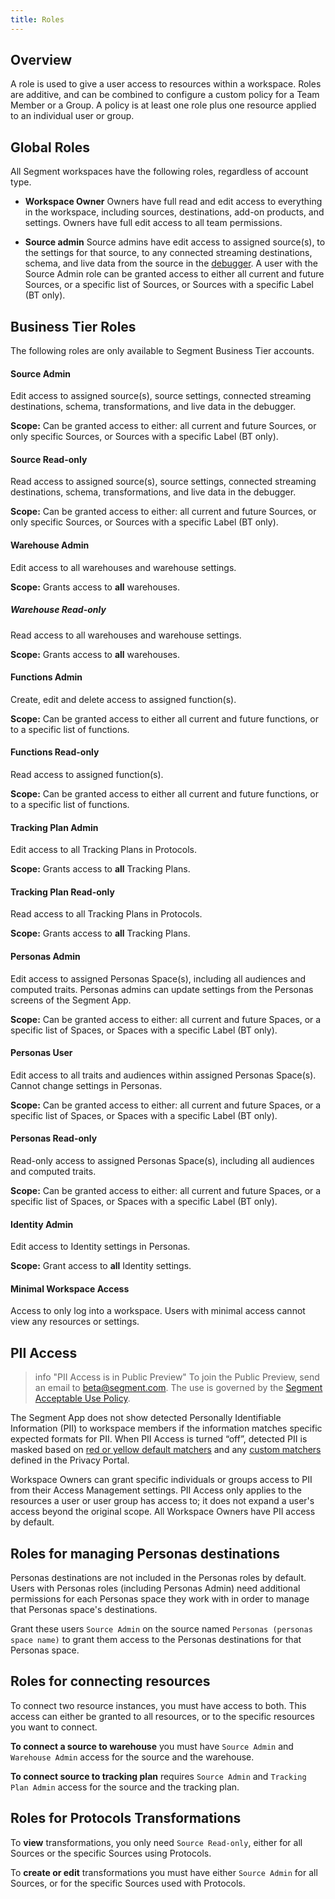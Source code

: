 ```yaml
---
title: Roles
---
```


## Overview

A role is used to give a user access to resources within a workspace. Roles are additive, and can be combined to configure a custom policy for a Team Member or a Group. A policy is at least one role plus one resource applied to an individual user or group.

## Global Roles

All Segment workspaces have the following roles, regardless of account type.

- **Workspace Owner**
  Owners have full read and edit access to everything in the workspace, including sources, destinations, add-on products, and settings. Owners have full edit access to all team permissions.

- **Source admin**
  Source admins have edit access to assigned source(s), to the settings for that source, to any connected streaming destinations, schema, and live data from the source in the [debugger](/docs/connections/sources/debugger/). A user with the Source Admin role can be granted access to either all current and future Sources, or a specific list of Sources, or Sources with a specific Label (BT only).


## Business Tier Roles

The following roles are only available to Segment Business Tier accounts.

#### Source Admin

Edit access to assigned source(s), source settings, connected streaming destinations, schema, transformations, and live data in the debugger.

**Scope:** Can be granted access to either: all current and future Sources, or  only specific Sources, or Sources with a specific Label (BT only).

#### Source Read-only

Read access to assigned source(s), source settings, connected streaming destinations, schema, transformations, and live data in the debugger.

**Scope:** Can be granted access to either: all current and future Sources, or  only specific Sources, or Sources with a specific Label (BT only).

#### Warehouse Admin

Edit access to all warehouses and warehouse settings.

**Scope:** Grants access to **all** warehouses.

##### Warehouse Read-only

Read access to all warehouses and warehouse settings.

**Scope:** Grants access to **all** warehouses.

#### Functions Admin

Create, edit and delete access to assigned function(s).

**Scope:** Can be granted access to either all current and future functions, or to a specific list of functions.

#### Functions Read-only

Read access to assigned function(s).

**Scope:** Can be granted access to either all current and future functions, or to a specific list of functions.

#### Tracking Plan Admin

Edit access to all Tracking Plans in Protocols.

**Scope:** Grants access to **all** Tracking Plans.

#### Tracking Plan Read-only

Read access to all Tracking Plans in Protocols.

**Scope:** Grants access to **all** Tracking Plans.

#### Personas Admin

Edit access to assigned Personas Space(s), including all audiences and computed traits. Personas admins can update settings from the Personas screens of the Segment App.

**Scope:** Can be granted access to either: all current and future Spaces, or a specific list of Spaces, or Spaces with a specific Label (BT only).

#### Personas User
Edit access to all traits and audiences within assigned Personas Space(s). Cannot change settings in Personas.

**Scope:** Can be granted access to either: all current and future Spaces, or a specific list of Spaces, or Spaces with a specific Label (BT only).

#### Personas Read-only
Read-only access to assigned Personas Space(s), including all audiences and computed traits.

**Scope:** Can be granted access to either: all current and future Spaces, or a specific list of Spaces, or Spaces with a specific Label (BT only).

#### Identity Admin

Edit access to Identity settings in Personas.

**Scope:** Grant access to **all** Identity settings.

#### Minimal Workspace Access
Access to only log into a workspace. Users with minimal access cannot view any resources or settings.

## PII Access
> info "PII Access is in Public Preview"
> To join the Public Preview, send an email to [beta@segment.com](mailto:beta@segment.com). The use is governed by the [Segment Acceptable Use Policy](https://segment.com/legal/acceptable-use-policy/). 

The Segment App does not show detected Personally Identifiable Information (PII) to workspace members if the information matches specific expected formats for PII. When PII Access is turned “off”, detected PII is masked based on [red or yellow default matchers](/docs/privacy/portal/#default-pii-matchers) and any [custom matchers](/docs/privacy/portal/#custom-pii-matchers) defined in the Privacy Portal.

Workspace Owners can grant specific individuals or groups access to PII from their Access Management settings. PII Access only applies to the resources a user or user group has access to; it does not expand a user's access beyond the original scope. All Workspace Owners have PII access by default.


## Roles for managing Personas destinations

Personas destinations are not included in the Personas roles by default. Users with Personas roles (including Personas Admin) need additional permissions for each Personas space they work with in order to manage that Personas space's destinations.

Grant these users `Source Admin` on the source named `Personas (personas space name)` to grant them access to the Personas destinations for that Personas space.

## Roles for connecting resources

To connect two resource instances, you must have access to both. This access can either be granted to all resources, or to the specific resources you want to connect.

**To connect a source to warehouse** you must have `Source Admin` and `Warehouse Admin` access for the source and the warehouse.

**To connect source to tracking plan** requires `Source Admin` and `Tracking Plan Admin` access for the source and the tracking plan.


## Roles for Protocols Transformations

To **view** transformations, you only need `Source Read-only`, either for all Sources or the specific Sources using Protocols.

To **create or edit** transformations you must have either `Source Admin` for all Sources, or for the specific Sources used with Protocols.
